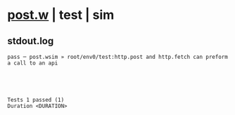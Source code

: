 # [post.w](../../../../../../examples/tests/sdk_tests/api/post.w) | test | sim

## stdout.log
```log
pass ─ post.wsim » root/env0/test:http.post and http.fetch can preform a call to an api
 




Tests 1 passed (1) 
Duration <DURATION>

```

